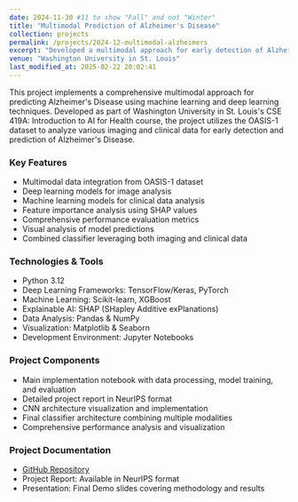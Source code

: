 ```yaml
---
date: 2024-11-30 #11 to show "Fall" and not "Winter"
title: "Multimodal Prediction of Alzheimer's Disease"
collection: projects
permalink: /projects/2024-12-multimodal-alzheimers
excerpt: "Developed a multimodal approach for early detection of Alzheimer's Disease using the OASIS-1 dataset, combining imaging and clinical data analysis through deep learning and machine learning techniques."
venue: "Washington University in St. Louis"
last_modified_at: 2025-02-22 20:02:41
---
```


This project implements a comprehensive multimodal approach for predicting Alzheimer's Disease using machine learning and deep learning techniques. Developed as part of Washington University in St. Louis's CSE 419A: Introduction to AI for Health course, the project utilizes the OASIS-1 dataset to analyze various imaging and clinical data for early detection and prediction of Alzheimer's Disease.

### Key Features

- Multimodal data integration from OASIS-1 dataset
- Deep learning models for image analysis
- Machine learning models for clinical data analysis
- Feature importance analysis using SHAP values
- Comprehensive performance evaluation metrics
- Visual analysis of model predictions
- Combined classifier leveraging both imaging and clinical data

### Technologies & Tools

- Python 3.12
- Deep Learning Frameworks: TensorFlow/Keras, PyTorch
- Machine Learning: Scikit-learn, XGBoost
- Explainable AI: SHAP (SHapley Additive exPlanations)
- Data Analysis: Pandas & NumPy
- Visualization: Matplotlib & Seaborn
- Development Environment: Jupyter Notebooks

### Project Components

- Main implementation notebook with data processing, model training, and evaluation
- Detailed project report in NeurIPS format
- CNN architecture visualization and implementation
- Final classifier architecture combining multiple modalities
- Comprehensive performance analysis and visualization

### Project Documentation

- [GitHub Repository](https://github.com/agopalareddy/CSE419A_Multimodal_Prediction_of_Alzheimers)
- Project Report: Available in NeurIPS format
- Presentation: Final Demo slides covering methodology and results